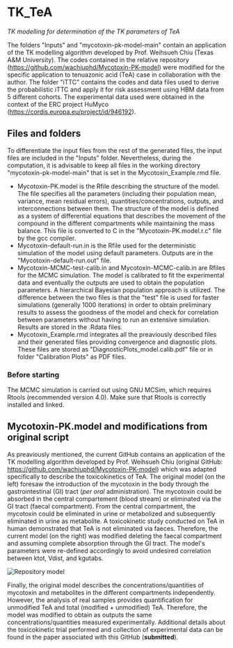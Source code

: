 # TK_TeA
_TK modelling for determination of the TK parameters of TeA_

The folders "Inputs" and "mycotoxin-pk-model-main" contain an application of the TK modelling algorithm developed by Prof. Weihsueh Chiu (Texas A&M University). The codes contained in the relative repository (https://github.com/wachiuphd/Mycotoxin-PK-model) were modified for the specific application to tenuazonic acid (TeA) case in collaboration with the author. The folder "iTTC" contains the codes and data files used to derive the probabilistic iTTC and apply it for risk assessment using HBM data from 5 different cohorts. The experimental data used were obtained in the context of the ERC project HuMyco (https://cordis.europa.eu/project/id/946192). 

## Files and folders
To differentiate the input files from the rest of the generated files, the input files are included in the "Inputs" folder. Nevertheless, during the computation, it is advisable to keep all files in the working directory "mycotoxin-pk-model-main" that is set in the Mycotoxin_Example.rmd file.
* Mycotoxin-PK.model is the Rfile describing the structure of the model. The file specifies all the parameters (including their population mean, variance, mean residual errors), quantities/concentrations, outputs, and interconnections between them. The structure of the model is defined as a system of differential equations that describes the movement of the compound in the different compartments while maintaining the mass balance. This file is converted to C in the "Mycotoxin-PK.model.r.c" file by the gcc compiler.
* Mycotoxin-default-run.in is the Rfile used for the deterministic simulation of the model using default parameters. Outputs are in the "Mycotoxin-default-run.out" file.
* Mycotoxin-MCMC-test-calib.in and Mycotoxin-MCMC-calib.in are Rfiles for the MCMC simulation. The model is calibrated to fit the experimental data and eventually the outputs are used to obtain the population parameters. A hierarchical Bayesian population approach is utilized. The difference between the two files is that the "test" file is used for faster simulations (generally 1000 iterations) in order to obtain preliminary results to assess the goodness of the model and check for correlation between parameters without having to run an extensive simulation. Results are stored in the .Rdata files.
* Mycotoxin_Example.rmd integrates all the preaviously described files and their generated files providing convergence and diagnostic plots. These files are stored as "DiagnosticPlots_model.calib.pdf" file or in folder "Calibration Plots" as PDF files.
  
### Before starting
The MCMC simulation is carried out using GNU MCSim, which requires Rtools (recommended version 4.0). Make sure that Rtools is correctly installed and linked.

## Mycotoxin-PK.model and modifications from original script
As preaviously mentioned, the current GitHub contains an application of the TK modelling algorithm developed by Prof. Weihsueh Chiu (original GitHub: https://github.com/wachiuphd/Mycotoxin-PK-model) which was adapted specifically to describe the toxicokinetics of TeA.
The original model (on the left) foresaw the introduction of the mycotoxin in the body through the gastrointestinal (GI) tract (_per oral_ administration). The mycotoxin could be absorbed in the central compartement (blood stream) or eliminated via the GI tract (faecal compartment). From the central compartment, the mycotoxin could be eliminated in urine or metabolized and subsequently eliminated in urine as metabolite. A toxicokinetic study conducted on TeA in human demonstrated that TeA is not eliminated via faeces. Therefore, the current model (on the right) was modified deleting the faecal compartment and assuming complete absorption through the GI tract. The model's parameters were re-defined accordingly to avoid undesired correlation between ktot, Vdist, and kgutabs. 

![Repository model](https://github.com/user-attachments/assets/8139ff67-4d38-4e4a-b0ce-dcc7e2f1b02e)

Finally, the original model describes the concentrations/quantities of mycotoxin and metabolites in the different compartments independently. However, the analysis of real samples provides quantification for unmodified TeA and total (modified + unmodified) TeA. Therefore, the model was modified to obtain as outputs the same concentrations/quantities measured experimentally.
Additional details about the toxicokinetic trial performed and collection of experimental data can be found in the paper associated with this GitHub (**submitted**).

